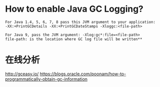 # How to enable Java GC Logging?

```
For Java 1.4, 5, 6, 7, 8 pass this JVM argument to your application: 
-XX:+PrintGCDetails -XX:+PrintGCDateStamps -Xloggc:<file-path>

For Java 9, pass the JVM argument: -Xlog:gc*:file=<file-path>
file-path: is the location where GC log file will be written**
```

# 在线分析

http://gceasy.io/
https://blogs.oracle.com/poonam/how-to-programmatically-obtain-gc-information